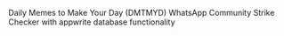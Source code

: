 Daily Memes to Make Your Day (DMTMYD) WhatsApp Community Strike Checker with appwrite database functionality
